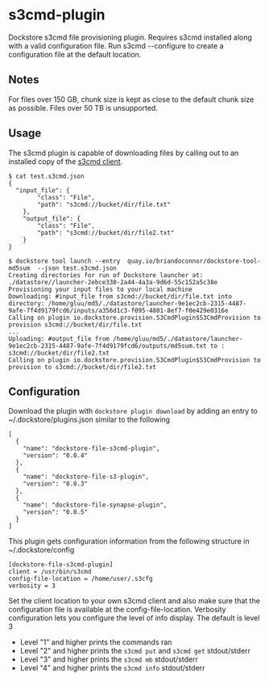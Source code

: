 # s3cmd-plugin
Dockstore s3cmd file provisioning plugin.  Requires s3cmd installed along with a valid configuration file.
Run s3cmd --configure to create a configuration file at the default location.

## Notes
For files over 150 GB, chunk size is kept as close to the default chunk size as possible.  Files over 50 TB is unsupported.

## Usage

The s3cmd plugin is capable of downloading files by calling out to an installed copy of the [s3cmd client](http://s3tools.org/s3cmd).

```
$ cat test.s3cmd.json
{
  "input_file": {
        "class": "File",
        "path": "s3cmd://bucket/dir/file.txt"
    },
    "output_file": {
        "class": "File",
        "path": "s3cmd://bucket/dir/file2.txt"
    }
}

$ dockstore tool launch --entry  quay.io/briandoconnor/dockstore-tool-md5sum  --json test.s3cmd.json
Creating directories for run of Dockstore launcher at: ./datastore//launcher-2ebce330-2a44-4a3a-9d6d-55c152a5c38e
Provisioning your input files to your local machine
Downloading: #input_file from s3cmd://bucket/dir/file.txt into directory: /home/gluu/md5/./datastore/launcher-9e1ec2cb-2315-4487-9afe-7f4d9179fcd6/inputs/a356d1c3-f095-4801-8ef7-f0e429e0316e
Calling on plugin io.dockstore.provision.S3CmdPlugin$S3CmdProvision to provision s3cmd://bucket/dir/file.txt
...
Uploading: #output_file from /home/gluu/md5/./datastore/launcher-9e1ec2cb-2315-4487-9afe-7f4d9179fcd6/outputs/md5sum.txt to : s3cmd://bucket/dir/file2.txt
Calling on plugin io.dockstore.provision.S3CmdPlugin$S3CmdProvision to provision to s3cmd://bucket/dir/file2.txt
```


## Configuration

Download the plugin with `dockstore plugin download` by adding an entry to ~/.dockstore/plugins.json similar to the following
```
[
  {
    "name": "dockstore-file-s3cmd-plugin",
    "version": "0.0.4"
  },
  {
    "name": "dockstore-file-s3-plugin",
    "version": "0.0.3"
  },
  {
    "name": "dockstore-file-synapse-plugin",
    "version": "0.0.5"
  }
]
```

This plugin gets configuration information from the following structure in ~/.dockstore/config

```
[dockstore-file-s3cmd-plugin]
client = /usr/bin/s3cmd
config-file-location = /home/user/.s3cfg
verbosity = 3
```

Set the client location to your own s3cmd client and also make sure that the configuration file is available at the config-file-location.
Verbosity configuration lets you configure the level of info display.  The default is level 3
- Level "1" and higher prints the commands ran
- Level "2" and higher prints the `s3cmd put` and `s3cmd get` stdout/stderr
- Level "3" and higher prints the `s3cmd mb` stdout/stderr
- Level "4" and higher prints the `s3cmd info` stdout/stderr


